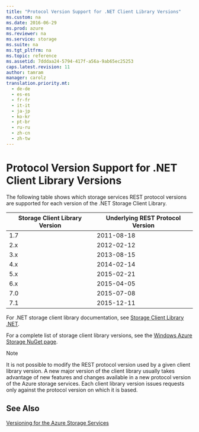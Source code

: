```yaml
---
title: "Protocol Version Support for .NET Client Library Versions"
ms.custom: na
ms.date: 2016-06-29
ms.prod: azure
ms.reviewer: na
ms.service: storage
ms.suite: na
ms.tgt_pltfrm: na
ms.topic: reference
ms.assetid: 7dddaa24-5794-417f-a56a-9ab65ec25253
caps.latest.revision: 11
author: tamram
manager: carolz
translation.priority.mt: 
  - de-de
  - es-es
  - fr-fr
  - it-it
  - ja-jp
  - ko-kr
  - pt-br
  - ru-ru
  - zh-cn
  - zh-tw
---
```

# Protocol Version Support for .NET Client Library Versions
The following table shows which storage services REST protocol versions are supported for each version of the .NET Storage Client Library.  
  
|Storage Client Library Version|Underlying REST Protocol Version|  
|------------------------------------|--------------------------------------|  
|1.7|2011-08-18|  
|2.x|2012-02-12|  
|3.x|2013-08-15|  
|4.x|2014-02-14|  
|5.x|2015-02-21|  
|6.x|2015-04-05|  
|7.0|2015-07-08|  
|7.1|2015-12-11|  
  
 For .NET storage client library documentation, see [Storage Client Library .NET](../Topic/Azure%20Storage%20Client%20Library%20for%20.NET.md).  
  
 For a complete list of storage client library versions, see the [Windows Azure Storage NuGet page](https://www.nuget.org/packages/WindowsAzure.Storage/).  
  
> [!NOTE]
>  It is not possible to modify the REST protocol version used by a given client library version. A new major version of the client library usually takes advantage of new features and changes available in a new protocol version of the Azure storage services. Each client library version issues requests only against the protocol version on which it is based.  
  
## See Also  
 [Versioning for the Azure Storage Services](../rest-conceptual/Versioning-for-the-Azure-Storage-Services.md)